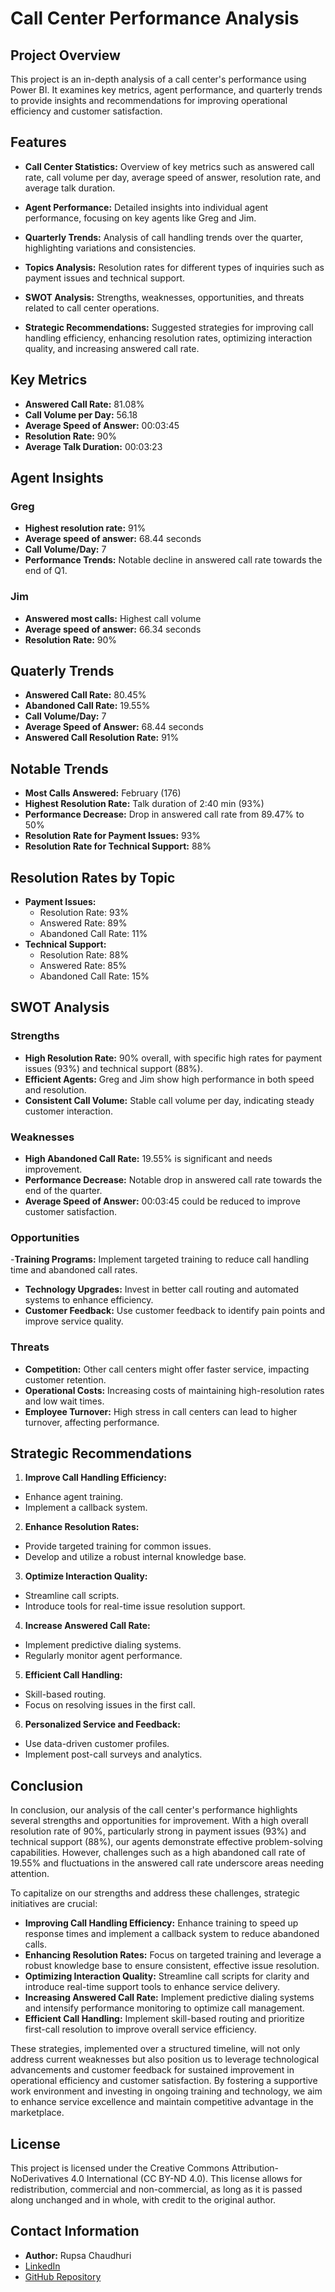 # Call Center Performance Analysis
## Project Overview
This project is an in-depth analysis of a call center's performance using Power BI. It examines key metrics, agent performance, and quarterly trends to provide insights and recommendations for improving operational efficiency and customer satisfaction.
## Features
- **Call Center Statistics:** Overview of key metrics such as answered call rate, call volume per day, average speed of answer, resolution rate, and average talk duration.

- **Agent Performance:** Detailed insights into individual agent performance, focusing on key agents like Greg and Jim.

- **Quarterly Trends:** Analysis of call handling trends over the quarter, highlighting variations and consistencies.

- **Topics Analysis:** Resolution rates for different types of inquiries such as payment issues and technical support.

- **SWOT Analysis:** Strengths, weaknesses, opportunities, and threats related to call center operations.

- **Strategic Recommendations:** Suggested strategies for improving call handling efficiency, enhancing resolution rates, optimizing interaction quality, and increasing answered call rate.
## Key Metrics
- **Answered Call Rate:** 81.08%
- **Call Volume per Day:** 56.18
- **Average Speed of Answer:** 00:03:45
- **Resolution Rate:** 90%
- **Average Talk Duration:** 00:03:23
## Agent Insights
### Greg
- **Highest resolution rate:** 91%
- **Average speed of answer:** 68.44 seconds
- **Call Volume/Day:** 7
- **Performance Trends:** Notable decline in answered call rate towards the end of Q1.
### Jim
- **Answered most calls:** Highest call volume
- **Average speed of answer:** 66.34 seconds
- **Resolution Rate:** 90%
## Quaterly Trends
- **Answered Call Rate:** 80.45%
- **Abandoned Call Rate:** 19.55%
- **Call Volume/Day:** 7
- **Average Speed of Answer:** 68.44 seconds
- **Answered Call Resolution Rate:** 91%
## Notable Trends
- **Most Calls Answered:** February (176)
- **Highest Resolution Rate:** Talk duration of 2:40 min (93%)
- **Performance Decrease:** Drop in answered call rate from 89.47% to 50%
- **Resolution Rate for Payment Issues:** 93%
- **Resolution Rate for Technical Support:** 88%
## Resolution Rates by Topic
- **Payment Issues:**
  - Resolution Rate: 93%
  - Answered Rate: 89%
  - Abandoned Call Rate: 11%
- **Technical Support:**
  - Resolution Rate: 88%
  - Answered Rate: 85%
  - Abandoned Call Rate: 15%
## SWOT Analysis
### Strengths
- **High Resolution Rate:** 90% overall, with specific high rates for payment issues (93%) and technical support (88%).
- **Efficient Agents:** Greg and Jim show high performance in both speed and resolution.
- **Consistent Call Volume:** Stable call volume per day, indicating steady customer interaction.
### Weaknesses
- **High Abandoned Call Rate:** 19.55% is significant and needs improvement.
- **Performance Decrease:** Notable drop in answered call rate towards the end of the quarter.
- **Average Speed of Answer:** 00:03:45 could be reduced to improve customer satisfaction.
### Opportunities
-**Training Programs:** Implement targeted training to reduce call handling time and abandoned call rates.
- **Technology Upgrades:** Invest in better call routing and automated systems to enhance efficiency.
- **Customer Feedback:** Use customer feedback to identify pain points and improve service quality.
### Threats
- **Competition:** Other call centers might offer faster service, impacting customer retention.
- **Operational Costs:** Increasing costs of maintaining high-resolution rates and low wait times.
- **Employee Turnover:** High stress in call centers can lead to higher turnover, affecting performance.

## Strategic Recommendations
1. **Improve Call Handling Efficiency:**
- Enhance agent training.
- Implement a callback system.
2. **Enhance Resolution Rates:**
- Provide targeted training for common issues.
- Develop and utilize a robust internal knowledge base.
3. **Optimize Interaction Quality:**
- Streamline call scripts.
- Introduce tools for real-time issue resolution support.
4. **Increase Answered Call Rate:**
- Implement predictive dialing systems.
- Regularly monitor agent performance.
5. **Efficient Call Handling:**
- Skill-based routing.
- Focus on resolving issues in the first call.
6. **Personalized Service and Feedback:**
- Use data-driven customer profiles.
- Implement post-call surveys and analytics.
## Conclusion
In conclusion, our analysis of the call center's performance highlights several strengths and opportunities for improvement. With a high overall resolution rate of 90%, particularly strong in payment issues (93%) and technical support (88%), our agents demonstrate effective problem-solving capabilities. However, challenges such as a high abandoned call rate of 19.55% and fluctuations in the answered call rate underscore areas needing attention.

To capitalize on our strengths and address these challenges, strategic initiatives are crucial:

- **Improving Call Handling Efficiency:** Enhance training to speed up response times and implement a callback system to reduce abandoned calls.
- **Enhancing Resolution Rates:** Focus on targeted training and leverage a robust knowledge base to ensure consistent, effective issue resolution.
- **Optimizing Interaction Quality:** Streamline call scripts for clarity and introduce real-time support tools to enhance service delivery.
- **Increasing Answered Call Rate:** Implement predictive dialing systems and intensify performance monitoring to optimize call management.
- **Efficient Call Handling:** Implement skill-based routing and prioritize first-call resolution to improve overall service efficiency.
  
These strategies, implemented over a structured timeline, will not only address current weaknesses but also position us to leverage technological advancements and customer feedback for sustained improvement in operational efficiency and customer satisfaction. By fostering a supportive work environment and investing in ongoing training and technology, we aim to enhance service excellence and maintain competitive advantage in the marketplace.
## License
This project is licensed under the Creative Commons Attribution-NoDerivatives 4.0 International (CC BY-ND 4.0). This license allows for redistribution, commercial and non-commercial, as long as it is passed along unchanged and in whole, with credit to the original author.
## Contact Information
- **Author:** Rupsa Chaudhuri
- [LinkedIn](https://www.linkedin.com/in/rupsa-chaudhuri/)
- [GitHub Repository](https://github.com/rupsa723?tab=repositories)
